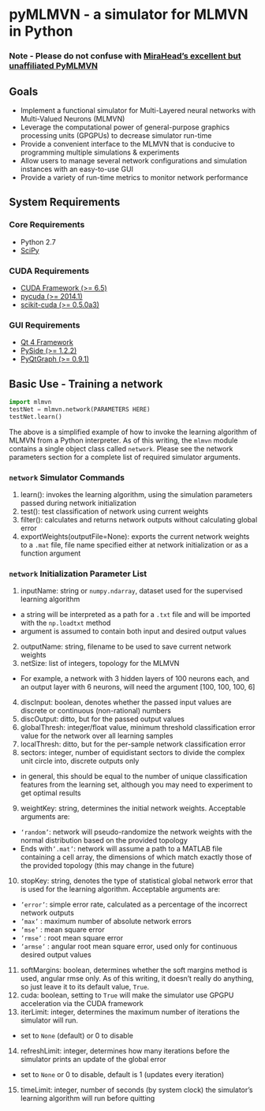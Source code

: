 # pyMLMVN - a simulator for MLMVN in Python
### Note - Please do not confuse with [MiraHead’s excellent but unaffiliated PyMLMVN](https://github.com/MiraHead/mlmvn)

## Goals
* Implement a functional simulator for Multi-Layered neural networks with Multi-Valued Neurons (MLMVN)
* Leverage the computational power of general-purpose graphics processing units (GPGPUs) to decrease simulator run-time
* Provide a convenient interface to the MLMVN that is conducive to programming multiple simulations & experiments
* Allow users to manage several network configurations and simulation instances with an easy-to-use GUI
* Provide a variety of run-time metrics to monitor network performance

## System Requirements

### Core Requirements
* Python 2.7
* [SciPy](http://www.scipy.org/)
### CUDA Requirements
* [CUDA Framework (>= 6.5)](http://www.nvidia.com/object/cuda_home_new.html)
* [pycuda (>= 2014.1)](http://mathema.tician.de/software/pycuda/)
* [scikit-cuda (>= 0.5.0a3)](https://github.com/lebedov/scikit-cuda)
### GUI Requirements
* [Qt 4 Framework](http://www.qt.io/)
* [PySide (>= 1.2.2)](https://pypi.python.org/pypi/PySide/1.2.4)
* [PyQtGraph (>= 0.9.1)](http://www.pyqtgraph.org/)

## Basic Use - Training a network

```Python
import mlmvn
testNet = mlmvn.network(PARAMETERS HERE)
testNet.learn()
```
 The above is a simplified example of how to invoke the learning algorithm of MLMVN from a Python interpreter. As of this writing, the `mlmvn` module contains a single object class called `network`. Please see the network parameters section for a complete list of required simulator arguments.

### `network` Simulator Commands

1. learn(): invokes the learning algorithm, using the simulation parameters passed during network initialization
2. test(): test classification of network using current weights
3. filter(): calculates and returns network outputs without calculating global error
4. exportWeights(outputFile=None): exports the current network weights to a `.mat` file, file name specified either at network initialization or as a function argument

### `network` Initialization Parameter List
1. inputName: string or `numpy.ndarray`, dataset used for the supervised learning algorithm
  - a string will be interpreted as a path for a `.txt` file and will be imported with the `np.loadtxt` method
  - argument is assumed to contain both input and desired output values
2. outputName: string, filename to be used to save current network weights
3. netSize: list of integers, topology for the MLMVN
  - For example, a network with 3 hidden layers of 100 neurons each, and an output layer with 6 neurons, will need the argument [100, 100, 100, 6]
4. discInput: boolean, denotes whether the passed input values are discrete or continuous (non-rational) numbers
5. discOutput: ditto, but for the passed output values
6. globalThresh: integer/float value, minimum threshold classification error value for the network over all learning samples
7. localThresh: ditto, but for the per-sample network classification error
8. sectors: integer, number of equidistant sectors to divide the complex unit circle into, discrete outputs only
  - in general, this should be equal to the number of unique classification features from the learning set, although you may need to experiment to get optimal results
9. weightKey: string, determines the initial network weights. Acceptable arguments are:
  - `‘random’`: network will pseudo-randomize the network weights with the normal distribution based on the provided topology
  - Ends with`’.mat’`: network will assume a path to a MATLAB file containing a cell array, the dimensions of which match exactly those of the provided topology (this may change in the future)
10. stopKey: string, denotes the type of statistical global network error that is used for the learning algorithm. Acceptable arguments are:
  - `’error’`: simple error rate, calculated as a percentage of the incorrect network outputs
  - `’max’` : maximum number of absolute network errors
  - `’mse’` : mean square error
  - `’rmse’` : root mean square error
  - `’armse’` : angular root mean square error, used only for continuous desired output values
11. softMargins: boolean, determines whether the soft margins method is used,  angular rmse only. As of this writing, it doesn’t  really do anything, so just leave it to its default value, `True`.
12. cuda: boolean, setting to `True` will make the simulator use GPGPU acceleration via the CUDA framework
13. iterLimit: integer, determines the maximum number of iterations the simulator will run.
  - set to `None` (default) or 0 to disable
14. refreshLimit: integer, determines how many iterations before the simulator prints an update of the global error
  - set to `None` or 0 to disable, default is 1 (updates every iteration)
15. timeLimit: integer, number of seconds (by system clock) the simulator’s learning algorithm will run before quitting



